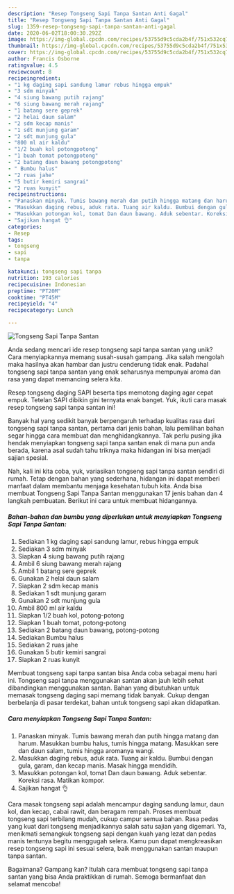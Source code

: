 ```yaml
---
description: "Resep Tongseng Sapi Tanpa Santan Anti Gagal"
title: "Resep Tongseng Sapi Tanpa Santan Anti Gagal"
slug: 1359-resep-tongseng-sapi-tanpa-santan-anti-gagal
date: 2020-06-02T18:00:30.292Z
image: https://img-global.cpcdn.com/recipes/53755d9c5cda2b4f/751x532cq70/tongseng-sapi-tanpa-santan-foto-resep-utama.jpg
thumbnail: https://img-global.cpcdn.com/recipes/53755d9c5cda2b4f/751x532cq70/tongseng-sapi-tanpa-santan-foto-resep-utama.jpg
cover: https://img-global.cpcdn.com/recipes/53755d9c5cda2b4f/751x532cq70/tongseng-sapi-tanpa-santan-foto-resep-utama.jpg
author: Francis Osborne
ratingvalue: 4.5
reviewcount: 8
recipeingredient:
- "1 kg daging sapi sandung lamur rebus hingga empuk"
- "3 sdm minyak"
- "4 siung bawang putih rajang"
- "6 siung bawang merah rajang"
- "1 batang sere geprek"
- "2 helai daun salam"
- "2 sdm kecap manis"
- "1 sdt munjung garam"
- "2 sdt munjung gula"
- "800 ml air kaldu"
- "1/2 buah kol potongpotong"
- "1 buah tomat potongpotong"
- "2 batang daun bawang potongpotong"
- " Bumbu halus"
- "2 ruas jahe"
- "5 butir kemiri sangrai"
- "2 ruas kunyit"
recipeinstructions:
- "Panaskan minyak. Tumis bawang merah dan putih hingga matang dan harum. Masukkan bumbu halus, tumis hingga matang. Masukkan sere dan daun salam, tumis hingga aromanya wangi."
- "Masukkan daging rebus, aduk rata. Tuang air kaldu. Bumbui dengan gula, garam, dan kecap manis. Masak hingga mendidih."
- "Masukkan potongan kol, tomat Dan daun bawang. Aduk sebentar. Koreksi rasa. Matikan kompor."
- "Sajikan hangat 👌"
categories:
- Resep
tags:
- tongseng
- sapi
- tanpa

katakunci: tongseng sapi tanpa 
nutrition: 193 calories
recipecuisine: Indonesian
preptime: "PT20M"
cooktime: "PT45M"
recipeyield: "4"
recipecategory: Lunch

---
```



![Tongseng Sapi Tanpa Santan](https://img-global.cpcdn.com/recipes/53755d9c5cda2b4f/751x532cq70/tongseng-sapi-tanpa-santan-foto-resep-utama.jpg)

Anda sedang mencari ide resep tongseng sapi tanpa santan yang unik? Cara menyiapkannya memang susah-susah gampang. Jika salah mengolah maka hasilnya akan hambar dan justru cenderung tidak enak. Padahal tongseng sapi tanpa santan yang enak seharusnya mempunyai aroma dan rasa yang dapat memancing selera kita.

Resep tongseng daging SAPI beserta tips memotong daging agar cepat empuk. Tetelan SAPI dibikin gini ternyata enak banget. Yuk, ikuti cara masak resep tongseng sapi tanpa santan ini!

Banyak hal yang sedikit banyak berpengaruh terhadap kualitas rasa dari tongseng sapi tanpa santan, pertama dari jenis bahan, lalu pemilihan bahan segar hingga cara membuat dan menghidangkannya. Tak perlu pusing jika hendak menyiapkan tongseng sapi tanpa santan enak di mana pun anda berada, karena asal sudah tahu triknya maka hidangan ini bisa menjadi sajian spesial.


Nah, kali ini kita coba, yuk, variasikan tongseng sapi tanpa santan sendiri di rumah. Tetap dengan bahan yang sederhana, hidangan ini dapat memberi manfaat dalam membantu menjaga kesehatan tubuh kita. Anda bisa membuat Tongseng Sapi Tanpa Santan menggunakan 17 jenis bahan dan 4 langkah pembuatan. Berikut ini cara untuk membuat hidangannya.

<!--inarticleads1-->

##### Bahan-bahan dan bumbu yang diperlukan untuk menyiapkan Tongseng Sapi Tanpa Santan:

1. Sediakan 1 kg daging sapi sandung lamur, rebus hingga empuk
1. Sediakan 3 sdm minyak
1. Siapkan 4 siung bawang putih rajang
1. Ambil 6 siung bawang merah rajang
1. Ambil 1 batang sere geprek
1. Gunakan 2 helai daun salam
1. Siapkan 2 sdm kecap manis
1. Sediakan 1 sdt munjung garam
1. Gunakan 2 sdt munjung gula
1. Ambil 800 ml air kaldu
1. Siapkan 1/2 buah kol, potong-potong
1. Siapkan 1 buah tomat, potong-potong
1. Sediakan 2 batang daun bawang, potong-potong
1. Sediakan  Bumbu halus
1. Sediakan 2 ruas jahe
1. Gunakan 5 butir kemiri sangrai
1. Siapkan 2 ruas kunyit


Membuat tongseng sapi tanpa santan bisa Anda coba sebagai menu hari ini. Tongseng sapi tanpa menggunakan santan akan jauh lebih sehat dibandingkan menggunakan santan. Bahan yang dibutuhkan untuk memasak tongseng daging sapi memang tidak banyak. Cukup dengan berbelanja di pasar terdekat, bahan untuk tongseng sapi akan didapatkan. 

<!--inarticleads2-->

##### Cara menyiapkan Tongseng Sapi Tanpa Santan:

1. Panaskan minyak. Tumis bawang merah dan putih hingga matang dan harum. Masukkan bumbu halus, tumis hingga matang. Masukkan sere dan daun salam, tumis hingga aromanya wangi.
1. Masukkan daging rebus, aduk rata. Tuang air kaldu. Bumbui dengan gula, garam, dan kecap manis. Masak hingga mendidih.
1. Masukkan potongan kol, tomat Dan daun bawang. Aduk sebentar. Koreksi rasa. Matikan kompor.
1. Sajikan hangat 👌


Cara masak tongseng sapi adalah mencampur daging sandung lamur, daun kol, dan kecap, cabai rawit, dan beragam rempah. Proses membuat tongseng sapi terbilang mudah, cukup campur semua bahan. Rasa pedas yang kuat dari tongseng menjadikannya salah satu sajian yang digemari. Ya, menikmati semangkuk tongseng sapi dengan kuah yang lezat dan pedas manis tentunya begitu menggugah selera. Kamu pun dapat mengkreasikan resep tongseng sapi ini sesuai selera, baik menggunakan santan maupun tanpa santan. 

Bagaimana? Gampang kan? Itulah cara membuat tongseng sapi tanpa santan yang bisa Anda praktikkan di rumah. Semoga bermanfaat dan selamat mencoba!
